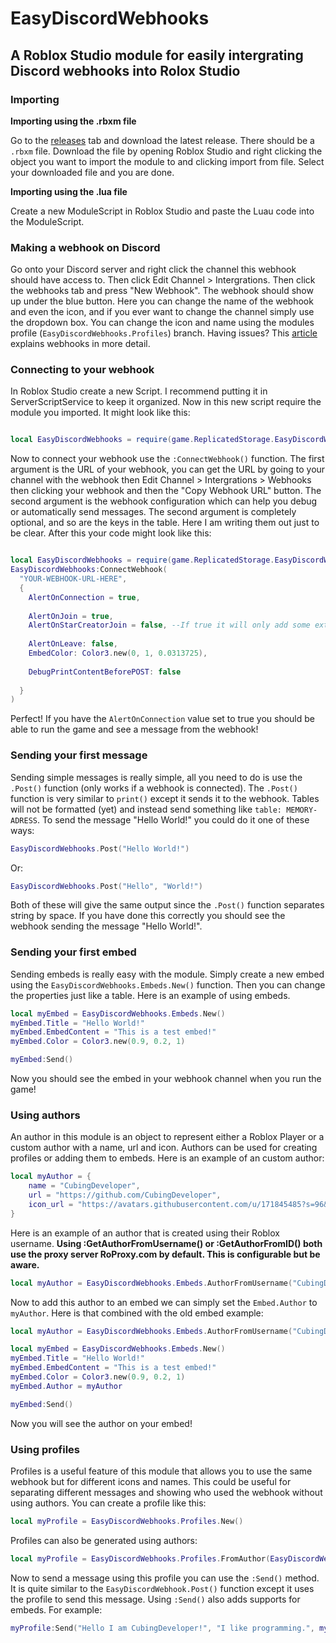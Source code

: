 # EasyDiscordWebhooks
## A Roblox Studio module for easily intergrating Discord webhooks into Rolox Studio

### Importing

**Importing using the .rbxm file**

Go to the [releases](https://github.com/CubingDeveloper/EasyDiscordWebhooks/releases) tab and download the latest release. There should be a `.rbxm` file. Download the file by opening Roblox Studio and right clicking the object you want to import the module to and clicking import from file. Select your downloaded file and you are done.

**Importing using the .lua file**

Create a new ModuleScript in Roblox Studio and paste the Luau code into the ModuleScript.

### Making a webhook on Discord
Go onto your Discord server and right click the channel this webhook should have access to. Then click Edit Channel > Intergrations. Then click the webhooks tab and press "New Webhook". The webhook should show up under the blue button. Here you can change the name of the webhook and even the icon, and if you ever want to change the channel simply use the dropdown box. You can change the icon and name using the modules profile (`EasyDiscordWebhooks.Profiles`) branch. Having issues? This [article](https://support.discord.com/hc/en-us/articles/228383668-Intro-to-Webhooks) explains webhooks in more detail.

### Connecting to your webhook
In Roblox Studio create a new Script. I recommend putting it in ServerScriptService to keep it organized. Now in this new script require the module you imported. It might look like this:
```lua

local EasyDiscordWebhooks = require(game.ReplicatedStorage.EasyDiscordWebhooks)

```
Now to connect your webhook use the `:ConnectWebhook()` function. The first argument is the URL of your webhook, you can get the URL by going to your channel with the webhook then Edit Channel > Intergrations > Webhooks then clicking your webhook and then the "Copy Webhook URL" button. The second argument is the webhook configuration which can help you debug or automatically send messages. The second argument is completely optional, and so are the keys in the table. Here I am writing them out just to be clear. After this your code might look like this:
```lua

local EasyDiscordWebhooks = require(game.ReplicatedStorage.EasyDiscordWebhooks)
EasyDiscordWebhooks:ConnectWebhook(
  "YOUR-WEBHOOK-URL-HERE",
  {
  	AlertOnConnection = true,
  
  	AlertOnJoin = true,
  	AlertOnStarCreatorJoin = false, --If true it will only add some extra effects, not completely remove it as long as AlertOnJoin is true
  	
  	AlertOnLeave: false,
  	EmbedColor: Color3.new(0, 1, 0.0313725),
  	
  	DebugPrintContentBeforePOST: false
	
  }
)

```
Perfect! If you have the `AlertOnConnection` value set to true you should be able to run the game and see a message from the webhook!

### Sending your first message
Sending simple messages is really simple, all you need to do is use the `.Post()` function (only works if a webhook is connected). The `.Post()` function is very similar to `print()` except it sends it to the webhook. Tables will not be formatted (yet) and instead send something like `table: MEMORY-ADRESS`. To send the message "Hello World!" you could do it one of these ways:

```lua
EasyDiscordWebhooks.Post("Hello World!")
```
Or:
```lua
EasyDiscordWebhooks.Post("Hello", "World!")
```
Both of these will give the same output since the `.Post()` function separates string by space. If you have done this correctly you should see the webhook sending the message "Hello World!". 

### Sending your first embed
Sending embeds is really easy with the module. Simply create a new embed using the `EasyDiscordWebhooks.Embeds.New()` function. Then you can change the properties just like a table. Here is an example of using embeds.
```lua
local myEmbed = EasyDiscordWebhooks.Embeds.New()
myEmbed.Title = "Hello World!"
myEmbed.EmbedContent = "This is a test embed!"
myEmbed.Color = Color3.new(0.9, 0.2, 1)

myEmbed:Send()
```
Now you should see the embed in your webhook channel when you run the game! 

### Using authors
An author in this module is an object to represent either a Roblox Player or a custom author with a name, url and icon. Authors can be used for creating profiles or adding them to embeds. Here is an example of an custom author:
```lua
local myAuthor = {
	name = "CubingDeveloper",
	url = "https://github.com/CubingDeveloper",
	icon_url = "https://avatars.githubusercontent.com/u/171845485?s=96&v=4"
}

```
Here is an example of an author that is created using their Roblox username. **Using :GetAuthorFromUsername() or :GetAuthorFromID() both use the proxy server RoProxy.com by default. This is configurable but be aware.**
```lua
local myAuthor = EasyDiscordWebhooks.Embeds.AuthorFromUsername("CubingDeveloper")
```
Now to add this author to an embed we can simply set the `Embed.Author` to `myAuthor`. Here is that combined with the old embed example:
```lua
local myAuthor = EasyDiscordWebhooks.Embeds.AuthorFromUsername("CubingDeveloper")

local myEmbed = EasyDiscordWebhooks.Embeds.New()
myEmbed.Title = "Hello World!"
myEmbed.EmbedContent = "This is a test embed!"
myEmbed.Color = Color3.new(0.9, 0.2, 1)
myEmbed.Author = myAuthor

myEmbed:Send()
```
Now you will see the author on your embed!

### Using profiles
Profiles is a useful feature of this module that allows you to use the same webhook but for different icons and names. This could be useful for separating different messages and showing who used the webhook without using authors. You can create a profile like this:
```lua
local myProfile = EasyDiscordWebhooks.Profiles.New()
```
Profiles can also be generated using authors:
```lua
local myProfile = EasyDiscordWebhooks.Profiles.FromAuthor(EasyDiscordWebhooks.Embeds.AuthorFromUsername("CubingDeveloper"))
```
Now to send a message using this profile you can use the `:Send()` method. It is quite similar to the `EasyDiscordWebhook.Post()` function except it uses the profile to send this message. Using `:Send()` also adds supports for embeds. For example:
```lua
myProfile:Send("Hello I am CubingDeveloper!", "I like programming.", myEmbed --[[Not defined in this code snippet and is just an example]])
```
